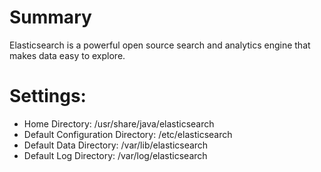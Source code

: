 # Summary
Elasticsearch is a powerful open source search and analytics engine that makes data easy to explore.

# Settings:
- Home Directory: /usr/share/java/elasticsearch
- Default Configuration Directory: /etc/elasticsearch
- Default Data Directory: /var/lib/elasticsearch
- Default Log Directory: /var/log/elasticsearch
